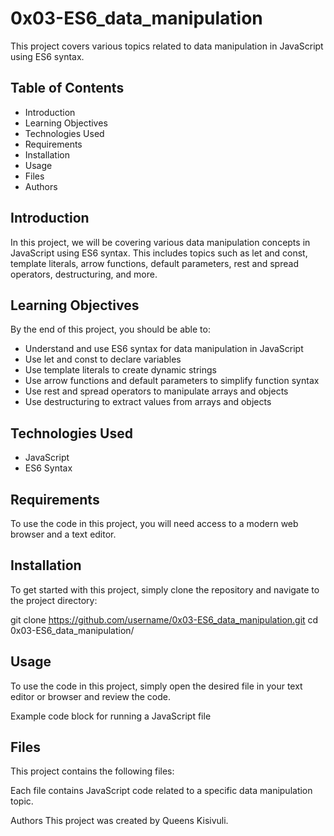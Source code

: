 # 0x03-ES6_data_manipulation
This project covers various topics related to data manipulation in JavaScript using ES6 syntax.

## Table of Contents
- Introduction
- Learning Objectives
- Technologies Used
- Requirements
- Installation
- Usage
- Files
- Authors
## Introduction
In this project, we will be covering various data manipulation concepts in JavaScript using ES6 syntax. This includes topics such as let and const, template literals, arrow functions, default parameters, rest and spread operators, destructuring, and more.


## Learning Objectives
By the end of this project, you should be able to:

- Understand and use ES6 syntax for data manipulation in JavaScript
- Use let and const to declare variables
- Use template literals to create dynamic strings
- Use arrow functions and default parameters to simplify function syntax
- Use rest and spread operators to manipulate arrays and objects
- Use destructuring to extract values from arrays and objects
## Technologies Used
- JavaScript
- ES6 Syntax
## Requirements
To use the code in this project, you will need access to a modern web browser and a text editor.

## Installation
To get started with this project, simply clone the repository and navigate to the project directory:

git clone https://github.com/username/0x03-ES6_data_manipulation.git
cd 0x03-ES6_data_manipulation/

## Usage
To use the code in this project, simply open the desired file in your text editor or browser and review the code.

Example code block for running a JavaScript file
## Files
This project contains the following files:


Each file contains JavaScript code related to a specific data manipulation topic.

Authors
This project was created by Queens Kisivuli.